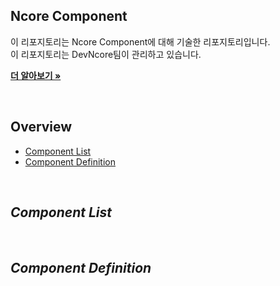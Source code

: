 ## Ncore Component

이 리포지토리는 Ncore Component에 대해 기술한 리포지토리입니다. <br />
이 리포지토리는 DevNcore팀이 관리하고 있습니다.  

<a href="https://github.com/devncore/devncore"><strong>더 알아보기 »</strong></a>


<br />

## Overview
- [Component List](#Component-List)
- [Component Definition](#Component-Definition)
<br/>

## _Component List_

<br/>

## _Component Definition_
